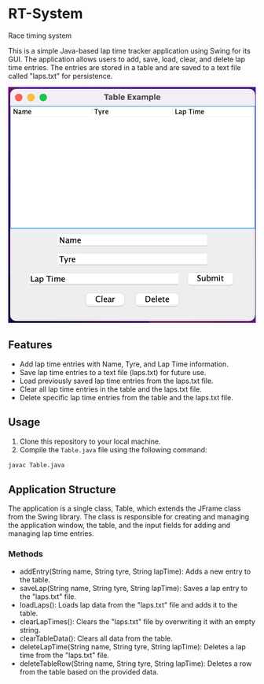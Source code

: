 # RT-System

Race timing system

This is a simple Java-based lap time tracker application using Swing for its GUI. The application allows users to add, save, load, clear, and delete lap time entries. The entries are stored in a table and are saved to a text file called "laps.txt" for persistence.

![Table Application Screenshot](image/screenshot-table.png)

## Features

- Add lap time entries with Name, Tyre, and Lap Time information.
- Save lap time entries to a text file (laps.txt) for future use.
- Load previously saved lap time entries from the laps.txt file.
- Clear all lap time entries in the table and the laps.txt file.
- Delete specific lap time entries from the table and the laps.txt file.

## Usage

1. Clone this repository to your local machine.
2. Compile the `Table.java` file using the following command:

```bash
javac Table.java
```

## Application Structure

The application is a single class, Table, which extends the JFrame class from the Swing library. The class is responsible for creating and managing the application window, the table, and the input fields for adding and managing lap time entries.

### Methods

- addEntry(String name, String tyre, String lapTime): Adds a new entry to the table.
- saveLap(String name, String tyre, String lapTime): Saves a lap entry to the "laps.txt" file.
- loadLaps(): Loads lap data from the "laps.txt" file and adds it to the table.
- clearLapTimes(): Clears the "laps.txt" file by overwriting it with an empty string.
- clearTableData(): Clears all data from the table.
- deleteLapTime(String name, String tyre, String lapTime): Deletes a lap time from the "laps.txt" file.
- deleteTableRow(String name, String tyre, String lapTime): Deletes a row from the table based on the provided data.


 

